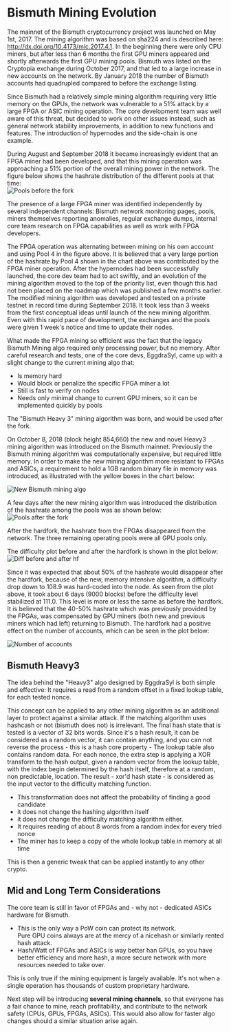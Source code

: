 # Bismuth Mining Evolution

The mainnet of the Bismuth cryptocurrency project was launched on May 1st, 2017. The mining algorithm was based on sha224 and is described here: <a href='http://dx.doi.org/10.4173/mic.2017.4.1'>http://dx.doi.org/10.4173/mic.2017.4.1</a>. In the beginning there were only CPU miners, but after less than 6 months the first GPU miners appeared and shortly afterwards the first GPU mining pools. Bismuth was listed on the Cryptopia exchange during October 2017, and that led to a large increase in new accounts on the network. By January 2018 the number of Bismuth accounts had quadrupled compared to before the exchange listing.

Since Bismuth had a relatively simple mining algorithm requiring very little memory on the GPUs, the network was vulnerable to a 51% attack by a large FPGA or ASIC mining operation. The core development team was well aware of this threat, but decided to work on other issues instead, such as general network stability improvements, in addition to new functions and features. The introduction of hypernodes and the side-chain is one example.

During August and September 2018 it became increasingly evident that an FPGA miner had been developed, and that this mining operation was approaching a 51% portion of the overall mining power in the network. The figure below shows the hashrate distribution of the different pools at that time:  
<img src="pools-854660.jpg" alt="Pools before the fork">  

The presence of a large FPGA miner was identified independently by several independent channels: Bismuth network monitoring pages, pools, miners themselves reporting anomalies, regular exchange dumps, internal core team research on FPGA capabilities as well as work with FPGA developers.  

The FPGA operation was alternating between mining on his own account and using Pool 4 in the figure above. It is believed that a very large portion of the hashrate by Pool 4 shown in the chart above was contributed by the FPGA miner operation. After the hypernodes had been successfully launched, the core dev team had to act swiftly, and an evolution of the mining algorithm moved to the top of the priority list, even though this had not been placed on the roadmap which was published a few months earlier. The modified mining algorithm was developed and tested on a private testnet in record time during September 2018. It took less than 3 weeks from the first conceptual ideas until launch of the new mining algorithm. Even with this rapid pace of development, the exchanges and the pools were given 1 week's notice and time to update their nodes.

What made the FPGA mining so efficient was the fact that the legacy Bismuth Mining algo required only processing power, but no memory. After careful research and tests, one of the core devs, EggdraSyl, came up with a slight change to the current mining algo that:
- Is memory hard
- Would block or penalize the specific FPGA miner a lot
- Still is fast to verify on nodes
- Needs only minimal change to current GPU miners, so it can be implemented quickly by pools  

The "Bismuth Heavy 3" mining algorithm was born, and would be used after the fork.  

On October 8, 2018 (block height 854,660) the new and novel Heavy3 mining algorithm was introduced on the Bismuth mainnet. Previously the Bismuth mining algorithm was computationally expensive, but required little memory. In order to make the new mining algorithm more resistant to FPGAs and ASICs, a requirement to hold a 1GB random binary file in memory was introduced, as illustrated with the yellow boxes in the chart below:  

<img src="Bismuth-anneal2.jpg" alt="New Bismuth mining algo">  

A few days after the new mining algorithm was introduced the distribution of the hashrate among the pools was as shown below:  
<img src="pools-863318.jpg" alt="Pools after the fork">  

After the hardfork, the hashrate from the FPGAs disappeared from the network. The three remaining operating pools were all GPU pools only.

The difficulty plot before and after the hardfork is shown in the plot below:   
<img src="diffhist-hf.png" alt="Diff before and after hf">  

Since it was expected that about 50% of the hashrate would disappear after the hardfork, because of the new, memory intensive algorithm, a difficulty drop down to 108.9 was hard-coded into the node. As seen from the plot above, it took about 6 days (9000 blocks) before the difficulty level stabilized at 111.0. This level is more or less the same as before the hardfork. It is believed that the 40-50% hashrate which was previously provided by the FPGAs, was compensated by GPU miners (both new and previous miners which had left) returning to Bismuth. The hardfork had a positive effect on the number of accounts, which can be seen in the plot below:  

<img src="N_accounts.jpg" alt="Number of accounts">  

## Bismuth Heavy3

The idea behind the "Heavy3" algo designed by EggdraSyl is both simple and effective: It requires a read from a random offset in a fixed lookup table, for each tested nonce.

This concept can be applied to any other mining algorithm as an additional layer to protect against a similar attack.
If the matching algorithm uses hashcash or not (bismuth does not) is irrelevant. The final hash state that is tested is a vector of 32 bits words. Since it's a hash result, it can be considered as a random vector, it can contain anything, and you can not reverse the process - this is a hash core property -
The lookup table also contains random data. For each nonce, the extra step is applying a XOR transform to the hash output, given a random vector from the lookup table, with the index begin determined by the hash itself, therefore at a random, non predictable, location.
The result - xor'd hash state - is considered as the input vector to the difficulty matching function.

- This transformation does not affect the probability of finding a good candidate
- it does not change the hashing algorithm itself
- it does not change the difficulty matching algorithm either.
- It requires reading of about 8 words from a random index for every tried nonce
- The miner has to keep a copy of the whole lookup table in memory at all time

This is then a generic tweak that can be applied instantly to any other crypto.

## Mid and Long Term Considerations

The core team is still in favor of FPGAs and - why not - dedicated ASICs hardware for Bismuth.  

- This is the only way a PoW coin can protect its network.  
  Pure GPU coins always are at the mercy of a nicehash or similarly rented hash attack.
- Hash/Watt of FPGAs and ASICs is way better han GPUs, so you have better efficiency and more hash, a more secure network with more resources needed to take over.

This is only true if the mining equipment is largely available. It's not when a single operation has thousands of custom proprietary hardware. 

Next step will be introducing **several mining channels**, so that everyone has a fair chance to mine, reach profitability, and contribute to the network safety (CPUs, GPUs, FPGAs, ASICs). This would also allow for faster algo changes should a similar situation arise again.
